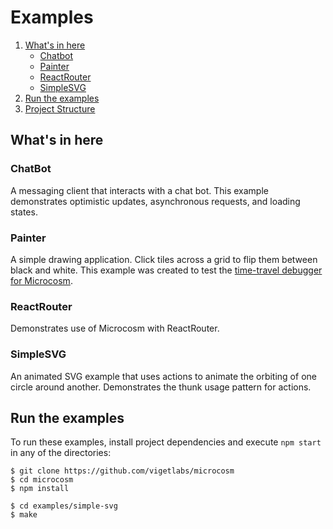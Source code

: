 # Examples

1. [What's in here](whats-in-here)
   * [Chatbot](chatbot)
   * [Painter](painter)
   * [ReactRouter](reactrouter)
   * [SimpleSVG](simplesvg)
2. [Run the examples](run-the-examples)
3. [Project Structure](project-structure)

## What's in here

### ChatBot

A messaging client that interacts with a chat bot. This example
demonstrates optimistic updates, asynchronous requests, and loading
states.

### Painter

A simple drawing application. Click tiles across a grid to flip them
between black and white. This example was created to test the
[time-travel debugger for Microcosm](https://github.com/vigetlabs/microcosm-debugger).

### ReactRouter

Demonstrates use of Microcosm with ReactRouter.

### SimpleSVG

An animated SVG example that uses actions to animate the orbiting of
one circle around another. Demonstrates the thunk usage pattern for
actions.


## Run the examples

To run these examples, install project dependencies and execute `npm
start` in any of the directories:

```
$ git clone https://github.com/vigetlabs/microcosm
$ cd microcosm
$ npm install

$ cd examples/simple-svg
$ make
```
